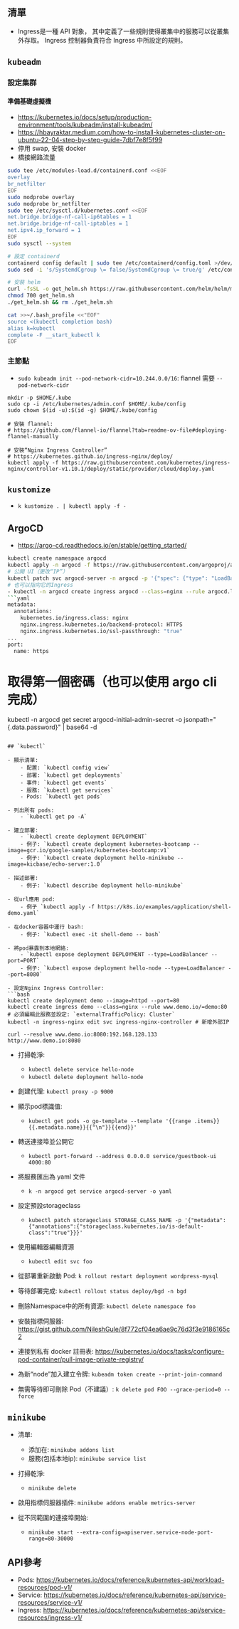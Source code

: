 ## 清單

- Ingress是一種 API 對象， 其中定義了一些規則使得叢集中的服務可以從叢集外存取。 Ingress 控制器負責符合 Ingress 中所設定的規則。

## `kubeadm`

### 設定集群

#### 準備基礎虛擬機

- https://kubernetes.io/docs/setup/production-environment/tools/kubeadm/install-kubeadm/
- https://hbayraktar.medium.com/how-to-install-kubernetes-cluster-on-ubuntu-22-04-step-by-step-guide-7dbf7e8f5f99
- 停用 swap, 安裝 docker
- 橋接網路流量
```bash
sudo tee /etc/modules-load.d/containerd.conf <<EOF
overlay
br_netfilter
EOF
sudo modprobe overlay
sudo modprobe br_netfilter
sudo tee /etc/sysctl.d/kubernetes.conf <<EOF
net.bridge.bridge-nf-call-ip6tables = 1
net.bridge.bridge-nf-call-iptables = 1
net.ipv4.ip_forward = 1
EOF
sudo sysctl --system

# 設定 containerd
containerd config default | sudo tee /etc/containerd/config.toml >/dev/null 2>&1
sudo sed -i 's/SystemdCgroup \= false/SystemdCgroup \= true/g' /etc/containerd/config.toml

# 安裝 helm
curl -fsSL -o get_helm.sh https://raw.githubusercontent.com/helm/helm/main/scripts/get-helm-3
chmod 700 get_helm.sh
./get_helm.sh && rm ./get_helm.sh

cat >>~/.bash_profile <<"EOF"
source <(kubectl completion bash)
alias k=kubectl
complete -F __start_kubectl k
EOF
```

### 主節點

- `sudo kubeadm init --pod-network-cidr=10.244.0.0/16`: flannel 需要 `--pod-network-cidr`
```
mkdir -p $HOME/.kube
sudo cp -i /etc/kubernetes/admin.conf $HOME/.kube/config
sudo chown $(id -u):$(id -g) $HOME/.kube/config

# 安裝 flannel:
# https://github.com/flannel-io/flannel?tab=readme-ov-file#deploying-flannel-manually

# 安裝“Nginx Ingress Controller”
# https://kubernetes.github.io/ingress-nginx/deploy/
kubectl apply -f https://raw.githubusercontent.com/kubernetes/ingress-nginx/controller-v1.10.1/deploy/static/provider/cloud/deploy.yaml
```

## `kustomize`

- `k kustomize . | kubectl apply -f -`

## ArgoCD

- https://argo-cd.readthedocs.io/en/stable/getting_started/
```bash
kubectl create namespace argocd
kubectl apply -n argocd -f https://raw.githubusercontent.com/argoproj/argo-cd/stable/manifests/install.yaml
# 公開 UI（更改“IP”）
kubectl patch svc argocd-server -n argocd -p '{"spec": {"type": "LoadBalancer", "externalIPs": ["IP"]}}'
# 也可以指向它的Ingress
- kubectl -n argocd create ingress argocd --class=nginx --rule argocd.local/*=argocd-server:443
```yaml
metadata:
  annotations:
    kubernetes.io/ingress.class: nginx
    nginx.ingress.kubernetes.io/backend-protocol: HTTPS
    nginx.ingress.kubernetes.io/ssl-passthrough: "true"
...
port:
  name: https
```
# 取得第一個密碼（也可以使用 argo cli 完成）
kubectl -n argocd get secret argocd-initial-admin-secret -o jsonpath="{.data.password}" | base64 -d
```

## `kubectl`

- 顯示清單:
    - 配置: `kubectl config view`
    - 部署: `kubectl get deployments`
    - 事件: `kubectl get events`
    - 服務: `kubectl get services`
    - Pods: `kubectl get pods`

- 列出所有 pods:
    - `kubectl get po -A`

- 建立部署:
    - `kubectl create deployment DEPLOYMENT`
    - 例子: `kubectl create deployment kubernetes-bootcamp --image=gcr.io/google-samples/kubernetes-bootcamp:v1`
    - 例子: `kubectl create deployment hello-minikube --image=kicbase/echo-server:1.0`

- 描述部署:
    - 例子: `kubectl describe deployment hello-minikube`

- 從url應用 pod:
    - 例子 `kubectl apply -f https://k8s.io/examples/application/shell-demo.yaml`

- 在docker容器中運行 bash:
    - 例子: `kubectl exec -it shell-demo -- bash`

- 將pod暴露到本地網絡:
    - `kubectl expose deployment DEPLOYMENT --type=LoadBalancer --port=PORT`
    - 例子: `kubectl expose deployment hello-node --type=LoadBalancer --port=8080`

- 設定Nginx Ingress Controller:
```bash
kubectl create deployment demo --image=httpd --port=80
kubectl create ingress demo --class=nginx --rule www.demo.io/=demo:80
# 必須編輯此服務並設定: `externalTrafficPolicy: Cluster`
kubectl -n ingress-nginx edit svc ingress-nginx-controller # 新增外部IP

curl --resolve www.demo.io:8080:192.168.128.133 http://www.demo.io:8080
```

- 打掃乾淨:
    - `kubectl delete service hello-node`
    - `kubectl delete deployment hello-node`

- 創建代理: `kubectl proxy -p 9000`

- 顯示pod標識值:
    - `kubectl get pods -o go-template --template '{{range .items}}{{.metadata.name}}{{"\n"}}{{end}}'`

- 轉送連接埠並公開它
    - `kubectl port-forward --address 0.0.0.0 service/guestbook-ui 4000:80`

- 將服務匯出為 yaml 文件
    - `k -n argocd get service argocd-server -o yaml`

- 設定預設storageclass
    - `kubectl patch storageclass STORAGE_CLASS_NAME -p '{"metadata": {"annotations":{"storageclass.kubernetes.io/is-default-class":"true"}}}'`

- 使用編輯器編輯資源
    - `kubectl edit svc foo`

- 從部署重新啟動 Pod: `k rollout restart deployment wordpress-mysql`

- 等待部署完成: `kubectl rollout status deploy/bgd -n bgd`

- 刪除Namespace中的所有資源: `kubectl delete namespace foo`

- 安裝指標伺服器: https://gist.github.com/NileshGule/8f772cf04ea6ae9c76d3f3e9186165c2

- 連接到私有 docker 註冊表: https://kubernetes.io/docs/tasks/configure-pod-container/pull-image-private-registry/

- 為新“node”加入建立令牌: `kubeadm token create --print-join-command`

- 無需等待即可刪除 Pod（不建議）: `k delete pod FOO --grace-period=0 --force`

## `minikube`

- 清單:
    - 添加在: `minikube addons list`
    - 服務(包括本地ip): `minikube service list`

- 打掃乾淨:
    - `minikube delete`

- 啟用指標伺服器插件: `minikube addons enable metrics-server`

- 從不同範圍的連接埠開始:
    - `minikube start --extra-config=apiserver.service-node-port-range=80-30000`

## API參考

- Pods: https://kubernetes.io/docs/reference/kubernetes-api/workload-resources/pod-v1/
- Service: https://kubernetes.io/docs/reference/kubernetes-api/service-resources/service-v1/
- Ingress: https://kubernetes.io/docs/reference/kubernetes-api/service-resources/ingress-v1/
